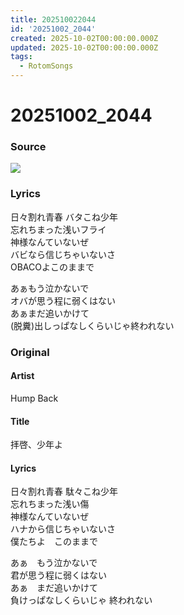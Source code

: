 ```yaml
---
title: 202510022044
id: '20251002_2044'
created: 2025-10-02T00:00:00.000Z
updated: 2025-10-02T00:00:00.000Z
tags:
  - RotomSongs
---
```

# 20251002_2044

### Source

![](https://x.com/Starlystrongest/status/1973715758808219743)

### Lyrics

日々割れ青春 バタこね少年  
忘れちまった浅いフライ  
神様なんていないぜ  
バビなら信じちゃいないさ  
OBACOよこのままで  

あぁもう泣かないで  
オバが思う程に弱くはない  
あぁまだ追いかけて  
(脱糞)出しっぱなしくらいじゃ終われない  

### Original

#### Artist

Hump Back

#### Title

拝啓、少年よ

#### Lyrics

日々割れ青春  駄々こね少年  
忘れちまった浅い傷  
神様なんていないぜ  
ハナから信じちゃいないさ  
僕たちよ　このままで  
  
あぁ　もう泣かないで  
君が思う程に弱くはない  
あぁ　まだ追いかけて  
負けっぱなしくらいじゃ  終われない  
